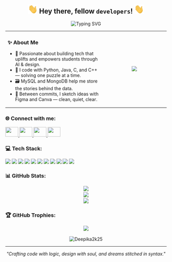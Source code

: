 <div align="center">
  <h2>
    <img src="https://github.com/vineeths96/vineeths96/blob/master/assets/hi.gif" width="30" />
    Hey there, fellow <code>developers</code>!
    <img src="https://github.com/vineeths96/vineeths96/blob/master/assets/hi.gif" width="30" />
  </h2>
</div>

<p align="center">
  <img src="https://readme-typing-svg.herokuapp.com?duration=10000&center=true&vCenter=true&width=800&height=30&lines=This+is+Deepika+Welcome+to+my+Github+page." alt="Typing SVG" />
</p>

<!-- Two-column layout -->
<table>
  <tr>
    <td width="60%" valign="top">
      <h3>✨ About Me</h3>
      <ul>
        <li>🚀 Passionate about building tech that uplifts and empowers students through AI & design.</li>
        <li>🐍 I code with Python, Java, C, and C++ — solving one puzzle at a time.</li>
        <li>🗃 MySQL and MongoDB help me store the stories behind the data.</li>
        <li>🎨 Between commits, I sketch ideas with Figma and Canva — clean, quiet, clear.</li>
      </ul>
    </td>
    <td width="40%" align="center">
      <img src="https://media.giphy.com/media/paTz7UZbPfTZFRYnnB/giphy.gif" width="250" />
    </td>
  </tr>
</table>

<h3>🌐 Connect with me:</h3>
<p>
  <a href="https://www.linkedin.com/in/deepika-p137785005/" target="_blank">
    <img src="https://raw.githubusercontent.com/rahuldkjain/github-profile-readme-generator/master/src/images/icons/Social/linked-in-alt.svg" height="30" width="40" />
  </a>
  <a href="https://instagram.com/deepika_pandurangaiah" target="_blank">
    <img src="https://raw.githubusercontent.com/rahuldkjain/github-profile-readme-generator/master/src/images/icons/Social/instagram.svg" height="30" width="40" />
  </a>
  <a href="https://leetcode.com/u/deepika_2k24/" target="_blank">
    <img src="https://raw.githubusercontent.com/rahuldkjain/github-profile-readme-generator/master/src/images/icons/Social/leet-code.svg" height="30" width="40" />
  </a>
  <a href="mailto:1nt23cs057.deepika@nmit.ac.in">
    <img src="https://img.icons8.com/color/48/000000/gmail--v1.png" height="30" width="40"/>
  </a>
</p>

<h3>💻 Tech Stack:</h3>
<p>
  <!-- Languages -->
  <img src="https://img.shields.io/badge/c-%2300599C.svg?style=for-the-badge&logo=c&logoColor=white" />
  <img src="https://img.shields.io/badge/c++-%2300599C.svg?style=for-the-badge&logo=c%2B%2B&logoColor=white" />
  <img src="https://img.shields.io/badge/java-%23ED8B00.svg?style=for-the-badge&logo=openjdk&logoColor=white" />
  <img src="https://img.shields.io/badge/python-3670A0?style=for-the-badge&logo=python&logoColor=ffdd54" />
  <img src="https://img.shields.io/badge/php-%23777BB4.svg?style=for-the-badge&logo=php&logoColor=white" />

  <!-- Frontend & Design -->
  <img src="https://img.shields.io/badge/html5-%23E34F26.svg?style=for-the-badge&logo=html5&logoColor=white" />
  <img src="https://img.shields.io/badge/figma-%23F24E1E.svg?style=for-the-badge&logo=figma&logoColor=white" />
  <img src="https://img.shields.io/badge/Canva-%2300C4CC.svg?style=for-the-badge&logo=Canva&logoColor=white" />

  <!-- Databases -->
  <img src="https://img.shields.io/badge/mysql-4479A1.svg?style=for-the-badge&logo=mysql&logoColor=white" />
  <img src="https://img.shields.io/badge/MariaDB-003545?style=for-the-badge&logo=mariadb&logoColor=white" />
  <img src="https://img.shields.io/badge/MongoDB-%234ea94b.svg?style=for-the-badge&logo=mongodb&logoColor=white" />
</p>

<h3>📊 GitHub Stats:</h3>
<p align="center">
  <img src="https://github-readme-stats.vercel.app/api?username=Deepika2k25&theme=dark&hide_border=false&include_all_commits=false&count_private=false" />
  <br/>
  <img src="https://nirzak-streak-stats.vercel.app/?user=Deepika2k25&theme=dark&hide_border=false" />
  <br/>
  <img src="https://github-readme-stats.vercel.app/api/top-langs/?username=Deepika2k25&theme=dark&hide_border=false&include_all_commits=false&count_private=false&layout=compact" />
</p>

<h3>🏆 GitHub Trophies:</h3>
<p align="center">
  <img src="https://github-profile-trophy.vercel.app/?username=Deepika2k25&theme=radical&no-frame=false&no-bg=true&margin-w=4" />
</p>

<!-- Profile Views -->
<!-- Optional: Profile View Counter -->
<p align="center">
  <img src="https://komarev.com/ghpvc/?username=Deepika2k25&label=Profile%20views&color=0e75b6&style=flat" alt="Deepika2k25" />
</p>

<hr/>
<p align="center">
  <em>"Crafting code with logic, design with soul, and dreams stitched in syntax."</em>
</p>
